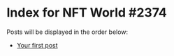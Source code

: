 # Index for NFT World #2374
Posts will be displayed in the order below:

- [Your first post](./001-first.md)

